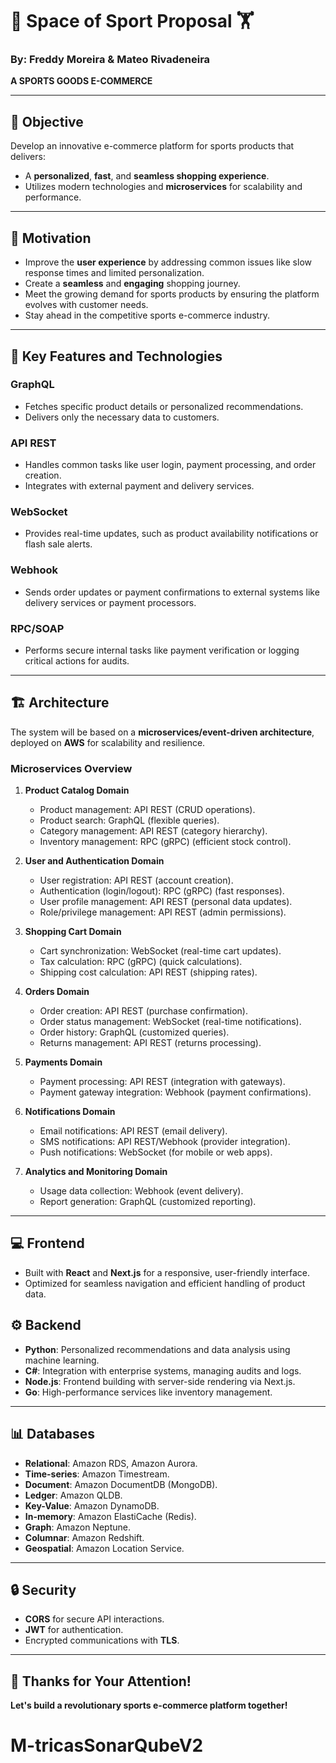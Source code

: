 
# 🏀 Space of Sport Proposal 🏋️

### By: Freddy Moreira & Mateo Rivadeneira  
**A SPORTS GOODS E-COMMERCE**  

---

## 🎯 Objective
Develop an innovative e-commerce platform for sports products that delivers:
- A **personalized**, **fast**, and **seamless shopping experience**.
- Utilizes modern technologies and **microservices** for scalability and performance.

---

## 🚀 Motivation
- Improve the **user experience** by addressing common issues like slow response times and limited personalization.
- Create a **seamless** and **engaging** shopping journey.
- Meet the growing demand for sports products by ensuring the platform evolves with customer needs.
- Stay ahead in the competitive sports e-commerce industry.

---

## 🔧 Key Features and Technologies

### **GraphQL**  
- Fetches specific product details or personalized recommendations.
- Delivers only the necessary data to customers.

### **API REST**  
- Handles common tasks like user login, payment processing, and order creation.
- Integrates with external payment and delivery services.

### **WebSocket**  
- Provides real-time updates, such as product availability notifications or flash sale alerts.

### **Webhook**  
- Sends order updates or payment confirmations to external systems like delivery services or payment processors.

### **RPC/SOAP**  
- Performs secure internal tasks like payment verification or logging critical actions for audits.

---

## 🏗️ Architecture
The system will be based on a **microservices/event-driven architecture**, deployed on **AWS** for scalability and resilience.

### **Microservices Overview**
1. **Product Catalog Domain**
   - Product management: API REST (CRUD operations).
   - Product search: GraphQL (flexible queries).
   - Category management: API REST (category hierarchy).
   - Inventory management: RPC (gRPC) (efficient stock control).

2. **User and Authentication Domain**
   - User registration: API REST (account creation).
   - Authentication (login/logout): RPC (gRPC) (fast responses).
   - User profile management: API REST (personal data updates).
   - Role/privilege management: API REST (admin permissions).

3. **Shopping Cart Domain**
   - Cart synchronization: WebSocket (real-time cart updates).
   - Tax calculation: RPC (gRPC) (quick calculations).
   - Shipping cost calculation: API REST (shipping rates).

4. **Orders Domain**
   - Order creation: API REST (purchase confirmation).
   - Order status management: WebSocket (real-time notifications).
   - Order history: GraphQL (customized queries).
   - Returns management: API REST (returns processing).

5. **Payments Domain**
   - Payment processing: API REST (integration with gateways).
   - Payment gateway integration: Webhook (payment confirmations).

6. **Notifications Domain**
   - Email notifications: API REST (email delivery).
   - SMS notifications: API REST/Webhook (provider integration).
   - Push notifications: WebSocket (for mobile or web apps).

7. **Analytics and Monitoring Domain**
   - Usage data collection: Webhook (event delivery).
   - Report generation: GraphQL (customized reporting).

---

## 💻 Frontend
- Built with **React** and **Next.js** for a responsive, user-friendly interface.
- Optimized for seamless navigation and efficient handling of product data.

## ⚙️ Backend
- **Python**: Personalized recommendations and data analysis using machine learning.
- **C#**: Integration with enterprise systems, managing audits and logs.
- **Node.js**: Frontend building with server-side rendering via Next.js.
- **Go**: High-performance services like inventory management.

---

## 📊 Databases
- **Relational**: Amazon RDS, Amazon Aurora.
- **Time-series**: Amazon Timestream.
- **Document**: Amazon DocumentDB (MongoDB).
- **Ledger**: Amazon QLDB.
- **Key-Value**: Amazon DynamoDB.
- **In-memory**: Amazon ElastiCache (Redis).
- **Graph**: Amazon Neptune.
- **Columnar**: Amazon Redshift.
- **Geospatial**: Amazon Location Service.

---

## 🔒 Security
- **CORS** for secure API interactions.
- **JWT** for authentication.
- Encrypted communications with **TLS**.

---

## 🙌 Thanks for Your Attention!  
**Let's build a revolutionary sports e-commerce platform together!**  
# M-tricasSonarQubeV2
